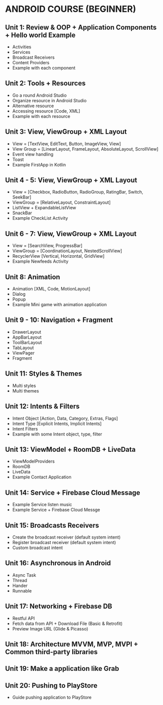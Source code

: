 # ANDROID COURSE (BEGINNER)

## Unit 1: Review & OOP + Application Components + Hello world Example

- Activities
- Services
- Broadcast Receivers  
- Content Providers
- Example with each component

## Unit 2: Tools + Resources

- Go a round Android Studio
- Organize resource in Android Studio
- Alternative resource
- Accessing resource [Code, XML]
- Example with each resource

## Unit 3: View, ViewGroup + XML Layout

- View = [TextView, EditText, Button, ImageView, View]
- View Group = [LinearLayout, FrameLayout, AbsoluteLayout, ScrollView]
- Event view handling
- Toast
- Example FirstApp in Kotlin

## Unit 4 - 5: View, ViewGroup + XML Layout

- View = [Checkbox, RadioButton, RadioGroup, RatingBar, Switch, SeekBar]
- ViewGroup = [RelativeLayout, ConstraintLayout]
- ListView + ExpandableListView
- SnackBar
- Example CheckList Activity

## Unit 6 - 7: View, ViewGroup + XML Layout

- View = [SearchView, ProgressBar]
- ViewGroup = [CoordinationLayout, NestedScrollView]
- RecyclerView [Vertical, Horizontal, GridView]
- Example Newfeeds Activity

## Unit 8: Animation

- Animation [XML, Code, MotionLayout]
- Dialog
- Popup
- Example Mini game with animation application

## Unit 9 - 10: Navigation + Fragment

- DrawerLayout
- AppBarLayout
- ToolBarLayout
- TabLayout
- ViewPager
- Fragment

## Unit 11: Styles & Themes

- Multi styles
- Multi themes

## Unit 12: Intents & Filters

- Intent Object [Action, Data, Category, Extras, Flags]
- Intent Type [Explicit Intents, Implicit Intents]
- Intent Filters
- Example with some Intent object, type, filter

## Unit 13: ViewModel + RoomDB + LiveData

- ViewModelProviders
- RoomDB
- LiveData
- Example Contact Application

## Unit 14: Service + Firebase Cloud Message

- Example Service listen music
- Example Service + Firebase Cloud Messge

## Unit 15: Broadcasts Receivers

- Create the broadcast receiver (default system intent)
- Register broadcast receiver (default system intent)
- Custom broadcast intent

## Unit 16: Asynchronous in Android

- Async Task
- Thread
- Hander
- Runnable

## Unit 17: Networking + Firebase DB

- Restful API
- Fetch data from API + Download File  (Basic & Retrofit)
- Preview Image URL (Glide & Picasso)

## Unit 18: Architecture MVVM, MVP, MVPI + Common third-party libraries

## Unit 19: Make a application like Grab

## Unit 20: Pushing to PlayStore

- Guide pushing application to PlayStore
